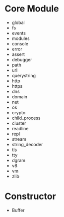 # Core Module

-   global
-   fs
-   events
-   modules
-   console
-   error
-   assert
-   debugger
-   path
-   url
-   querystring
-   http
-   https
-   dns
-   domain
-   net
-   os
-   crypto
-   child_process
-   cluster
-   readline
-   repl
-   stream
-   string_decoder
-   tls
-   tty
-   dgram
-   v8
-   vm
-   zlib

# Constructor

-   Buffer
